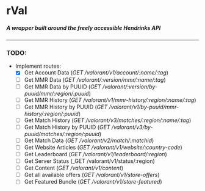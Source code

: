 # rVal
##### A wrapper built around the freely accessible Hendrinks API

---
### TODO:

- Implement routes:
  - [x] Get Account Data (_GET /valorant/v1/account/:name/:tag_)
  - [ ] Get MMR Data (_GET /valorant/:version/mmr/:name/:tag_)
  - [ ] Get MMR Data by PUUID (_GET /valorant/:version/by-puuid/mmr/:region/:puuid_)
  - [ ] Get MMR History (_GET /valorant/v1/mmr-history/:region/:name/:tag_)
  - [ ] Get MMR History by PUUID (_GET /valorant/v1/by-puuid/mmr-history/:region/:puuid_)
  - [ ] Get Match History (_GET /valorant/v3/matches/:region/:name/:tag_)
  - [ ] Get Match History by PUUID (_GET /valorant/v3/by-puuid/matches/:region/:puuid_)
  - [ ] Get Match Data (_GET /valorant/v2/match/:matchid_)
  - [ ] Get Website Articles (_GET /valorant/v1/website/:country-code_)
  - [ ] Get Leaderboard (_GET /valorant/v1/leaderboard/:region_)
  - [ ] Get Server Status (_GET /valorant/v1/status/:region)
  - [ ] Get Content (_GET /valorant/v1/content_)
  - [ ] Get all available offers (_GET /valorant/v1/store-offers_)
  - [ ] Get Featured Bundle (_GET /valorant/v1/store-featured_)
